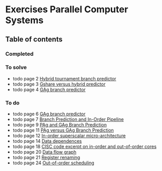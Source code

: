 # Exercises Parallel Computer Systems
## Table of contents
### Completed
### To solve
- todo page 2 [Hybrid tournament branch predictor](./list/hybrid_tournament_branch_predictor.md)
- todo page 3 [Gshare versus hybrid predictor](./list/gshare_versus_hybrid_predictor.md)
- todo page 4 [GAg branch predictor](./list/gag_branch_predictor.md)
### To do
- todo page 6 [GAg branch predictor](./list/gag_branch_predictor2.md)
- todo page 7 [Branch Prediction and In-Order Pipeline](./list/branch_prediction_and_in-order_pipeline.md)
- todo page 9 [PAg and GAg Branch Prediction](./list/pag_and_gag_branch_prediction.md)
- todo page 11 [PAg versus GAg Branch Prediction](./list/pag_versus_gag_branch_prediction.md)
- todo page 12 [In-order superscalar micro-architecture](./list/in-order_superscalar_micro-architecture.md)
- todo page 14 [Data dependences](./list/data_dependences.md)
- todo page 18 [CISC code excerpt on in-order and out-of-order cores](cisc_code_excerpt_on_in-order_and_out-of-order_cores.md)
- todo page 20 [Data flow graph](data_flow_graph.md)
- todo page 21 [Register renaming](register_renaming.md)
- todo page 24 [Out-of-order scheduling](out-of-order_scheduling.md)
